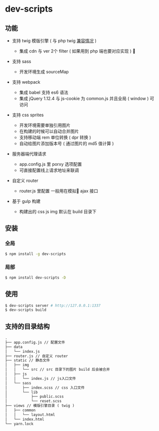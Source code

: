 # dev-scripts

## 功能

- 支持 twig 模版引擎 ( 与 php twig [兼容情况](https://github.com/twigjs/twig.js/wiki/Implementation-Notes) )
  - 集成 cdn 与 ver 2个 filter ( 如果用到 php 端也要对应实现 ) 
- 支持 sass
  - 开发环境生成 sourceMap
- 支持 webpack
  - 集成 babel 支持 es6 语法
  - 集成 jQuery 1.12.4 与 js-cookie 为 common.js 并且全局 ( window ) 可访问
- 支持 css sprites
  - 开发环境需要单独引用图片
  - 在构建的时候可以自动合并图片
  - 支持移动端 rem 单位转换 ( dpr 转换 )
  - 自动给图片添加版本号 ( 通过图片的 md5 值计算 )

- 服务器端代理请求
  - app.config.js 里 porxy 选项配置
  - 可直接配置线上请求地址来联调

- 自定义 router
  - router.js 里配置 一般用在模拟 ajax 接口

- 基于 gulp 构建
  - 构建出的 css js img 默认在  build 目录下



## 安装
### 全局
```sh
$ npm install -g dev-scripts
```
### 局部
```sh
$ npm install dev-scripts -D
```

## 使用

```sh
$ dev-scripts server # http://127.0.0.1:1337
$ dev-scripts build
```

## 支持的目录结构

```html
.
├── app.config.js // 配置文件
├── data
│   └── index.js
├── router.js // 自定义 router
├── static // 静态文件
│   ├── img
│   │   └── src // src 目录下的图片 build 后会被合并
│   ├── js
│   │   └── index.js // js入口文件
│   └── sass
│       ├── index.scss // css 入口文件
│       └── lib
│           ├── public.scss
│           └── reset.scss
├── views // 模版引擎目录 ( twig )
│   ├── common
│   │   └── layout.html
│   └── index.html
└── yarn.lock
```

